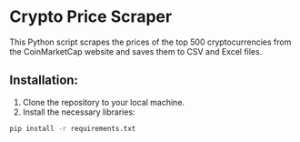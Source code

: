 # Crypto Price Scraper

This Python script scrapes the prices of the top 500 cryptocurrencies from the CoinMarketCap website and saves them to CSV and Excel files.

## Installation:

1. Clone the repository to your local machine.
2. Install the necessary libraries:

```bash
pip install -r requirements.txt
